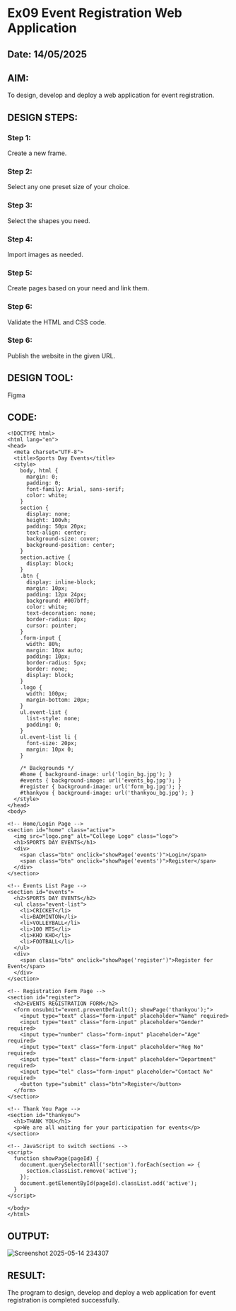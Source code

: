 # Ex09 Event Registration Web Application
## Date: 14/05/2025

## AIM:
To design, develop and deploy a web application for event registration.

## DESIGN STEPS:

### Step 1:
Create a new frame.

### Step 2:
Select any one preset size of your choice.

### Step 3:
Select the shapes you need.

### Step 4:
Import images as needed.

### Step 5:
Create pages based on your need and link them.

### Step 6:

Validate the HTML and CSS code.

### Step 6:

Publish the website in the given URL.

## DESIGN TOOL:
Figma

## CODE:
```
<!DOCTYPE html>
<html lang="en">
<head>
  <meta charset="UTF-8">
  <title>Sports Day Events</title>
  <style>
    body, html {
      margin: 0;
      padding: 0;
      font-family: Arial, sans-serif;
      color: white;
    }
    section {
      display: none;
      height: 100vh;
      padding: 50px 20px;
      text-align: center;
      background-size: cover;
      background-position: center;
    }
    section.active {
      display: block;
    }
    .btn {
      display: inline-block;
      margin: 10px;
      padding: 12px 24px;
      background: #007bff;
      color: white;
      text-decoration: none;
      border-radius: 8px;
      cursor: pointer;
    }
    .form-input {
      width: 80%;
      margin: 10px auto;
      padding: 10px;
      border-radius: 5px;
      border: none;
      display: block;
    }
    .logo {
      width: 100px;
      margin-bottom: 20px;
    }
    ul.event-list {
      list-style: none;
      padding: 0;
    }
    ul.event-list li {
      font-size: 20px;
      margin: 10px 0;
    }

    /* Backgrounds */
    #home { background-image: url('login_bg.jpg'); }
    #events { background-image: url('events_bg.jpg'); }
    #register { background-image: url('form_bg.jpg'); }
    #thankyou { background-image: url('thankyou_bg.jpg'); }
  </style>
</head>
<body>

<!-- Home/Login Page -->
<section id="home" class="active">
  <img src="logo.png" alt="College Logo" class="logo">
  <h1>SPORTS DAY EVENTS</h1>
  <div>
    <span class="btn" onclick="showPage('events')">Login</span>
    <span class="btn" onclick="showPage('events')">Register</span>
  </div>
</section>

<!-- Events List Page -->
<section id="events">
  <h2>SPORTS DAY EVENTS</h2>
  <ul class="event-list">
    <li>CRICKET</li>
    <li>BADMINTON</li>
    <li>VOLLEYBALL</li>
    <li>100 MTS</li>
    <li>KHO KHO</li>
    <li>FOOTBALL</li>
  </ul>
  <div>
    <span class="btn" onclick="showPage('register')">Register for Event</span>
  </div>
</section>

<!-- Registration Form Page -->
<section id="register">
  <h2>EVENTS REGISTRATION FORM</h2>
  <form onsubmit="event.preventDefault(); showPage('thankyou');">
    <input type="text" class="form-input" placeholder="Name" required>
    <input type="text" class="form-input" placeholder="Gender" required>
    <input type="number" class="form-input" placeholder="Age" required>
    <input type="text" class="form-input" placeholder="Reg No" required>
    <input type="text" class="form-input" placeholder="Department" required>
    <input type="tel" class="form-input" placeholder="Contact No" required>
    <button type="submit" class="btn">Register</button>
  </form>
</section>

<!-- Thank You Page -->
<section id="thankyou">
  <h1>THANK YOU</h1>
  <p>We are all waiting for your participation for events</p>
</section>

<!-- JavaScript to switch sections -->
<script>
  function showPage(pageId) {
    document.querySelectorAll('section').forEach(section => {
      section.classList.remove('active');
    });
    document.getElementById(pageId).classList.add('active');
  }
</script>

</body>
</html>
```

## OUTPUT:

![Screenshot 2025-05-14 234307](https://github.com/user-attachments/assets/6e13e011-2f9c-40e0-bfaf-a87945dfbbc2)


## RESULT:
The program to design, develop and deploy a web application for event registration is completed successfully.
